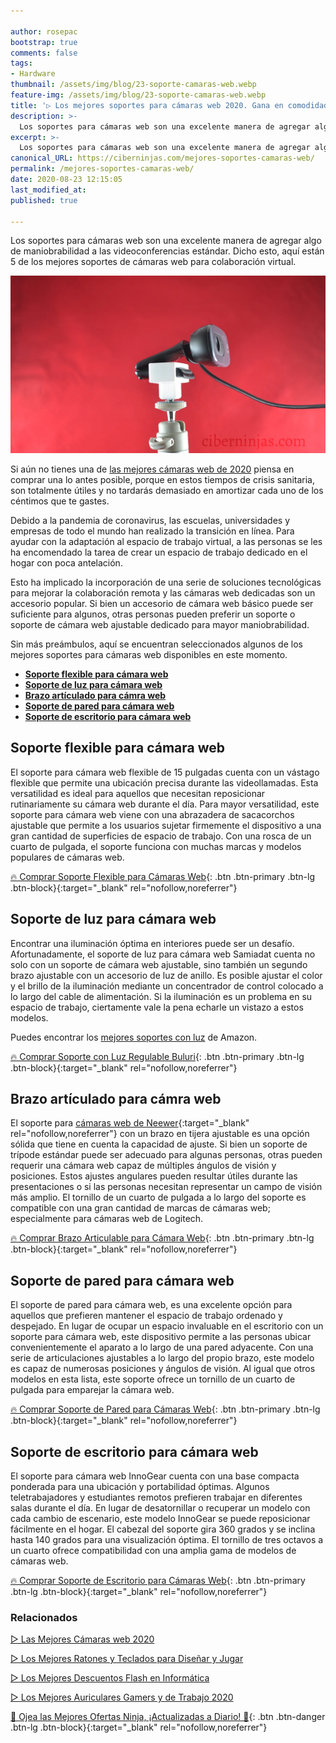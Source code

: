 ```yaml
---

author: rosepac
bootstrap: true
comments: false
tags:
- Hardware
thumbnail: /assets/img/blog/23-soporte-camaras-web.webp
feature-img: /assets/img/blog/23-soporte-camaras-web.webp
title: '▷ Los mejores soportes para cámaras web 2020. Gana en comodidad a la hora de trabajar desde casa, mejora tus reuniones online y más'
description: >-
  Los soportes para cámaras web son una excelente manera de agregar algo de maniobrabilidad a las videoconferencias estándar. Dicho esto, aquí están 5 de los mejores soportes de cámara web para el trabajo virtual.
excerpt: >-
  Los soportes para cámaras web son una excelente manera de agregar algo de maniobrabilidad a las videoconferencias estándar. Dicho esto, aquí están 5 de los mejores soportes de cámara web para el trabajo virtual.
canonical_URL: https://ciberninjas.com/mejores-soportes-camaras-web/
permalink: /mejores-soportes-camaras-web/
date: 2020-08-23 12:15:05
last_modified_at: 
published: true

---
```


Los soportes para cámaras web son una excelente manera de agregar algo de maniobrabilidad a las videoconferencias estándar. Dicho esto, aquí están 5 de los mejores soportes de cámaras web para colaboración virtual.

![La mejor cámara web es sinónimo de un buen trabajo remoto, un mejor aprendizaje en línea, y más](/assets/img/blog/23-soporte-camaras-web.webp "La mejor cámara web es sinónimo de un buen trabajo remoto, un mejor aprendizaje en línea, y más")

Si aún no tienes una de [las mejores cámaras web de 2020](https://ciberninjas.com/mejores-camaras-web/) piensa en comprar una lo antes posible, porque en estos tiempos de crisis sanitaria, son totalmente útiles y no tardarás demasiado en amortizar cada uno de los céntimos que te gastes.

Debido a la pandemia de coronavirus, las escuelas, universidades y empresas de todo el mundo han realizado la transición en línea. Para ayudar con la adaptación al espacio de trabajo virtual, a las personas se les ha encomendado la tarea de crear un espacio de trabajo dedicado en el hogar con poca antelación.

Esto ha implicado la incorporación de una serie de soluciones tecnológicas para mejorar la colaboración remota y las cámaras web dedicadas son un accesorio popular. Si bien un accesorio de cámara web básico puede ser suficiente para algunos, otras personas pueden preferir un soporte o soporte de cámara web ajustable dedicado para mayor maniobrabilidad.

Sin más preámbulos, aquí se encuentran seleccionados  algunos de los mejores soportes para cámaras web disponibles en este momento.

- [**Soporte flexible para cámara web**](#soporte-flexible-para-cámara-web)
- [**Soporte de luz para cámara web**](#soporte-de-luz-para-cámara-web)
- [**Brazo artículado para cámra web**](#brazo-artículado-para-cámra-web)
- [**Soporte de pared para cámara web**](#soporte-de-pared-para-cámara-web)
- [**Soporte de escritorio para cámara web**](#soporte-de-escritorio-para-cámara-web)

## **Soporte flexible para cámara web**

El soporte para cámara web flexible de 15 pulgadas cuenta con un vástago flexible que permite una ubicación precisa durante las videollamadas. Esta versatilidad es ideal para aquellos que necesitan reposicionar rutinariamente su cámara web durante el día. Para mayor versatilidad, este soporte para cámara web viene con una abrazadera de sacacorchos ajustable que permite a los usuarios sujetar firmemente el dispositivo a una gran cantidad de superficies de espacio de trabajo. Con una rosca de un cuarto de pulgada, el soporte funciona con muchas marcas y modelos populares de cámaras web.

[🔥 Comprar Soporte Flexible para Cámaras Web](https://amzn.to/2CStbCB){: .btn .btn-primary .btn-lg .btn-block}{:target="_blank" rel="nofollow,noreferrer"}

## **Soporte de luz para cámara web**

Encontrar una iluminación óptima en interiores puede ser un desafío. Afortunadamente, el soporte de luz para cámara web Samiadat cuenta no solo con un soporte de cámara web ajustable, sino también un segundo brazo ajustable con un accesorio de luz de anillo. Es posible ajustar el color y el brillo de la iluminación mediante un concentrador de control colocado a lo largo del cable de alimentación. Si la iluminación es un problema en su espacio de trabajo, ciertamente vale la pena echarle un vistazo a estos modelos. 

Puedes encontrar los [mejores soportes con luz](https://amzn.to/2EqDzSv) de Amazon.

[🔥 Comprar Soporte con Luz Regulable Buluri](https://amzn.to/3aPlZUf){: .btn .btn-primary .btn-lg .btn-block}{:target="_blank" rel="nofollow,noreferrer"}

## **Brazo artículado para cámra web**

El soporte para [cámaras web de Neewer](https://amzn.to/2Qj4UsI){:target="_blank" rel="nofollow,noreferrer"} con un brazo en tijera ajustable es una opción sólida que tiene en cuenta la capacidad de ajuste. Si bien un soporte de trípode estándar puede ser adecuado para algunas personas, otras pueden requerir una cámara web capaz de múltiples ángulos de visión y posiciones. Estos ajustes angulares pueden resultar útiles durante las presentaciones o si las personas necesitan representar un campo de visión más amplio. El tornillo de un cuarto de pulgada a lo largo del soporte es compatible con una gran cantidad de marcas de cámaras web; especialmente para cámaras web de Logitech.

[🔥 Comprar Brazo Articulable para Cámara Web](https://amzn.to/3l9R75D){: .btn .btn-primary .btn-lg .btn-block}{:target="_blank" rel="nofollow,noreferrer"}

## **Soporte de pared para cámara web**

El soporte de pared para cámara web, es una excelente opción para aquellos que prefieren mantener el espacio de trabajo ordenado y despejado. En lugar de ocupar un espacio invaluable en el escritorio con un soporte para cámara web, este dispositivo permite a las personas ubicar convenientemente el aparato a lo largo de una pared adyacente. Con una serie de articulaciones ajustables a lo largo del propio brazo, este modelo es capaz de numerosas posiciones y ángulos de visión. Al igual que otros modelos en esta lista, este soporte ofrece un tornillo de un cuarto de pulgada para emparejar la cámara web.

[🔥 Comprar Soporte de Pared para Cámaras Web](https://amzn.to/2E9ApD3){: .btn .btn-primary .btn-lg .btn-block}{:target="_blank" rel="nofollow,noreferrer"}

## **Soporte de escritorio para cámara web**

El soporte para cámara web InnoGear cuenta con una base compacta ponderada para una ubicación y portabilidad óptimas. Algunos teletrabajadores y estudiantes remotos prefieren trabajar en diferentes salas durante el día. En lugar de desatornillar o recuperar un modelo con cada cambio de escenario, este modelo InnoGear se puede reposicionar fácilmente en el hogar. El cabezal del soporte gira 360 grados y se inclina hasta 140 grados para una visualización óptima. El tornillo de tres octavos a un cuarto ofrece compatibilidad con una amplia gama de modelos de cámaras web.

[🔥 Comprar Soporte de Escritorio para Cámaras Web](https://amzn.to/34pg4Eh){: .btn .btn-primary .btn-lg .btn-block}{:target="_blank" rel="nofollow,noreferrer"}

### **Relacionados** <!-- omit in toc -->

[▷ Las Mejores Cámaras web 2020](https://ciberninjas.com/mejores-camaras-web/)

[▷ Los Mejores Ratones y Teclados para Diseñar y Jugar](https://ciberninjas.com/teclados-ratones-dise%C3%B1o/)

[▷ Los Mejores Descuentos Flash en Informática](https://ciberninjas.com/prime-day-amazon/)

[▷ Los Mejores Auriculares Gamers y de Trabajo 2020](https://ciberninjas.com/auriculares-dise%C3%B1o/)

[🎁 Ojea las Mejores Ofertas Ninja, ¡Actualizadas a Diario! 🛒](https://www.amazon.es/shop/cibercursos){: .btn .btn-danger .btn-lg .btn-block}{:target="_blank" rel="nofollow,noreferrer"}